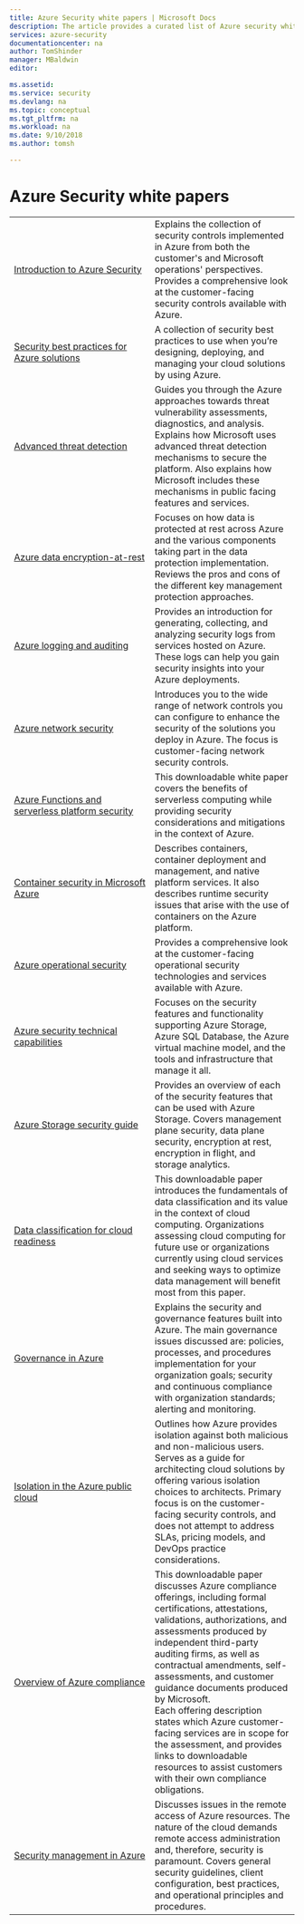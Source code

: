 ```yaml
---
title: Azure Security white papers | Microsoft Docs
description: The article provides a curated list of Azure security white papers for different Azure resources.
services: azure-security
documentationcenter: na
author: TomShinder
manager: MBaldwin
editor:

ms.assetid:
ms.service: security
ms.devlang: na
ms.topic: conceptual
ms.tgt_pltfrm: na
ms.workload: na
ms.date: 9/10/2018
ms.author: tomsh

---
```

# Azure Security white papers
| | |
|-|-|
|[Introduction&nbsp;to&nbsp;Azure&nbsp;Security](azure-security.md)|Explains the collection of security controls implemented in Azure from both the customer's and Microsoft operations' perspectives. Provides a comprehensive look at the customer-facing security controls available with Azure.|
|[Security best practices for Azure solutions](https://azure.microsoft.com/resources/security-best-practices-for-azure-solutions)|A collection of security best practices to use when you’re designing, deploying, and managing your cloud solutions by using Azure.|
|[Advanced threat detection](azure-threat-detection.md)|Guides you through the Azure approaches towards threat vulnerability assessments, diagnostics, and analysis. Explains how Microsoft uses advanced threat detection mechanisms to secure the platform. Also explains how Microsoft includes these mechanisms in public facing features and services.|
|[Azure data encryption-at-rest](azure-security-encryption-atrest.md)|Focuses on how data is protected at rest across Azure and the various components taking part in the data protection implementation. Reviews the pros and cons of the different key management protection approaches.|
|[Azure logging and auditing](azure-log-audit.md)|Provides an introduction for generating, collecting, and analyzing security logs from services hosted on Azure. These logs can help you gain security insights into your Azure deployments. |
|[Azure network security](abstract-azure-network-security.md)|Introduces you to the wide range of network controls you can configure to enhance the security of the solutions you deploy in Azure. The focus is customer-facing network security controls.|
|[Azure Functions and serverless platform security](https://gallery.technet.microsoft.com/Azure-Functions-and-c6449f8d/file/202175/1/Microsoft%20Serverless%20Platform.pdf)|This downloadable white paper covers the benefits of serverless computing while providing security considerations and mitigations in the context of Azure. |
|[Container security in Microsoft Azure](abstract-container-security-microsoft-azure.md)|Describes containers, container deployment and management, and native platform services. It also describes runtime security issues that arise with the use of containers on the Azure platform. |
|[Azure operational security](abstract-azure-operational-security.md)|Provides a comprehensive look at the customer-facing operational security technologies and services available with Azure.|
|[Azure security technical capabilities](azure-security-technical-capabilities.md)|Focuses on the security features and functionality supporting Azure Storage, Azure SQL Database, the Azure virtual machine model, and the tools and infrastructure that manage it all.|
|[Azure Storage security guide](https://docs.microsoft.com/azure/storage/common/storage-security-guide?toc=%2fazure%2fsecurity%2ftoc.json) |Provides an overview of each of the security features that can be used with Azure Storage. Covers management plane security, data plane security, encryption at rest, encryption in flight, and storage analytics.|
|[Data classification for cloud readiness](https://gallery.technet.microsoft.com/Data-Classification-for-51252f03/file/172083/1/Data%20Classification%20for%20Cloud%20Readiness%20(2017-04-11).pdf)  |This downloadable paper introduces the fundamentals of data classification and its value in the context of cloud computing. Organizations assessing cloud computing for future use or organizations currently using cloud services and seeking ways to optimize data management will benefit most from this paper.|
|[Governance in Azure](governance-in-azure.md)|Explains the security and governance features built into Azure. The main governance issues discussed are: policies, processes, and procedures implementation for your organization goals; security and continuous compliance with organization standards; alerting and monitoring.
|[Isolation in the Azure public cloud](azure-isolation.md)|Outlines how Azure provides isolation against both malicious and non-malicious users. Serves as a guide for architecting cloud solutions by offering various isolation choices to architects. Primary focus is on the customer-facing security controls, and does not attempt to address SLAs, pricing models, and DevOps practice considerations.|
|[Overview of Azure compliance](https://gallery.technet.microsoft.com/Overview-of-Azure-c1be3942)|This downloadable paper discusses Azure compliance offerings, including formal certifications, attestations, validations, authorizations, and assessments produced by independent third-party auditing firms, as well as contractual amendments, self-assessments, and customer guidance documents produced by Microsoft. <br/> Each offering description states which Azure customer-facing services are in scope for the assessment, and provides links to downloadable resources to assist customers with their own compliance obligations.|
|[Security management in Azure](azure-security-management.md)|Discusses issues in the remote access of Azure resources. The nature of the cloud demands remote access administration and, therefore, security is paramount. Covers general security guidelines, client configuration, best practices, and operational principles and procedures. |
